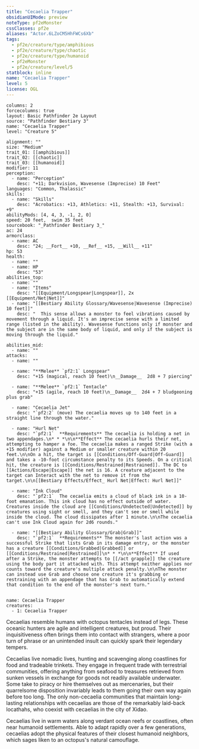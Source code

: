 ```yaml
---
title: "Cecaelia Trapper"
obsidianUIMode: preview
noteType: pf2eMonster
cssClasses: pf2e
aliases: "Actor.6LZoCM5HhFWCs6Xb" 
tags:
  - pf2e/creature/type/amphibious
  - pf2e/creature/type/chaotic
  - pf2e/creature/type/humanoid
  - pf2eMonster
  - pf2e/creature/level/5
statblock: inline
name: "Cecaelia Trapper"
level: 5
license: OGL
---
```


```statblock
columns: 2
forcecolumns: true
layout: Basic Pathfinder 2e Layout
source: "Pathfinder Bestiary 3"
name: "Cecaelia Trapper"
level: "Creature 5"

alignment: ""
size: "Medium"
trait_01: [[amphibious]]
trait_02: [[chaotic]]
trait_03: [[humanoid]]
modifier: 11
perception:
  - name: "Perception"
    desc: "+11; Darkvision, Wavesense (Imprecise) 10 Feet"
languages: "Common, Thalassic"
skills:
  - name: "Skills"
    desc: "Acrobatics: +13, Athletics: +11, Stealth: +13, Survival: +9"
abilityMods: [4, 4, 3, -1, 2, 0]
speed: 20 feet,  swim 35 feet
sourcebook: "_Pathfinder Bestiary 3_"
ac: 24
armorclass:
  - name: AC
    desc: "24; __Fort__ +10, __Ref__ +15, __Will__ +11"
hp: 53
health:
  - name: ""
  - name: HP
    desc: "53"
abilities_top:
  - name: ""
  - name: "Items"
    desc: "[[Equipment/Longspear|Longspear]], 2x [[Equipment/Net|Net]]"
  - name: "[[Bestiary Ability Glossary/Wavesense|Wavesense (Imprecise) 10 feet]]"
    desc: "  This sense allows a monster to feel vibrations caused by movement through a liquid. It's an imprecise sense with a limited range (listed in the ability). Wavesense functions only if monster and the subject are in the same body of liquid, and only if the subject is moving through the liquid."

abilities_mid:
  - name: ""
attacks:
  - name: ""

  - name: "**Melee** `pf2:1` Longspear"
    desc: "+15 (magical, reach 10 feet)\n__Damage__  2d8 + 7 piercing"

  - name: "**Melee** `pf2:1` Tentacle"
    desc: "+15 (agile, reach 10 feet)\n__Damage__  2d4 + 7 bludgeoning plus grab"

  - name: "Cecaelia Jet"
    desc: "`pf2:2` (move) The cecaelia moves up to 140 feet in a straight line through the water."

  - name: "Hurl Net"
    desc: "`pf2:1`  **Requirements** The cecaelia is holding a net in two appendages.\n* * *\n\n**Effect** The cecaelia hurls their net, attempting to hamper a foe. The cecaelia makes a ranged Strike (with a +15 modifier) against a Medium or smaller creature within 20 feet.\n\nOn a hit, the target is [[Conditions/Off-Guard|Off-Guard]] and takes a -10-foot circumstance penalty to its Speeds. On a critical hit, the creature is [[Conditions/Restrained|Restrained]]. The DC to [[Actions/Escape|Escape]] the net is 16. A creature adjacent to the target can Interact with the net to remove it from the target.\n\n[[Bestiary Effects/Effect_ Hurl Net|Effect: Hurl Net]]"

  - name: "Ink Cloud"
    desc: "`pf2:1`  The cecaelia emits a cloud of black ink in a 10-foot emanation. This ink cloud has no effect outside of water. Creatures inside the cloud are [[Conditions/Undetected|Undetected]] by creatures using sight or smell, and they can't see or smell while inside the cloud. The cloud dissipates after 1 minute.\n\nThe cecaelia can't use Ink Cloud again for 2d6 rounds."

  - name: "[[Bestiary Ability Glossary/Grab|Grab]]"
    desc: "`pf2:1`  **Requirements** The monster's last action was a successful Strike that lists Grab in its damage entry, or the monster has a creature [[Conditions/Grabbed|Grabbed]] or [[Conditions/Restrained|Restrained]]\n* * *\n\n**Effect** If used after a Strike, the monster attempts to [[/act grapple]] the creature using the body part it attacked with. This attempt neither applies nor counts toward the creature's multiple attack penalty.\n\nThe monster can instead use Grab and choose one creature it's grabbing or restraining with an appendage that has Grab to automatically extend that condition to the end of the monster's next turn."
 
```

```encounter-table
name: Cecaelia Trapper
creatures:
  - 1: Cecaelia Trapper
```



Cecaelias resemble humans with octopus tentacles instead of legs. These oceanic hunters are agile and intelligent creatures, but proud. Their inquisitiveness often brings them into contact with strangers, where a poor turn of phrase or an unintended insult can quickly spark their legendary tempers.

Cecaelias live nomadic lives, hunting and scavenging along coastlines for food and tradeable trinkets. They engage in frequent trade with terrestrial communities, offering anything from seafood to treasures retrieved from sunken vessels in exchange for goods not readily available underwater. Some take to piracy or hire themselves out as mercenaries, but their quarrelsome disposition invariably leads to them going their own way again before too long. The only non-cecaelia communities that maintain long-lasting relationships with cecaelias are those of the remarkably laid-back locathahs, who coexist with cecaelias in the city of Xidao.

Cecaelias live in warm waters along verdant ocean reefs or coastlines, often near humanoid settlements. Able to adapt rapidly over a few generations, cecaelias adopt the physical features of their closest humanoid neighbors, which sages liken to an octopus's natural camouflage.
